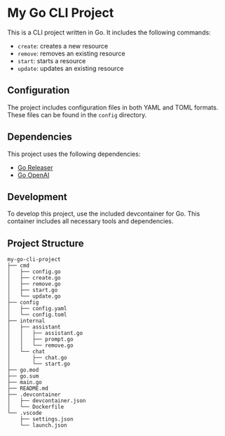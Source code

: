 # My Go CLI Project

This is a CLI project written in Go. It includes the following commands:

- `create`: creates a new resource
- `remove`: removes an existing resource
- `start`: starts a resource
- `update`: updates an existing resource

## Configuration

The project includes configuration files in both YAML and TOML formats. These files can be found in the `config` directory.

## Dependencies

This project uses the following dependencies:

- [Go Releaser](https://goreleaser.com/)
- [Go OpenAI](https://github.com/sashabaranov/go-openai)

## Development

To develop this project, use the included devcontainer for Go. This container includes all necessary tools and dependencies.

## Project Structure

```
my-go-cli-project
├── cmd
│   ├── config.go
│   ├── create.go
│   ├── remove.go
│   ├── start.go
│   └── update.go
├── config
│   ├── config.yaml
│   └── config.toml
├── internal
│   ├── assistant
│   │   ├── assistant.go
│   │   ├── prompt.go
│   │   └── remove.go
│   └── chat
│       ├── chat.go
│       └── start.go
├── go.mod
├── go.sum
├── main.go
├── README.md
├── .devcontainer
│   ├── devcontainer.json
│   └── Dockerfile
└── .vscode
    ├── settings.json
    └── launch.json
```